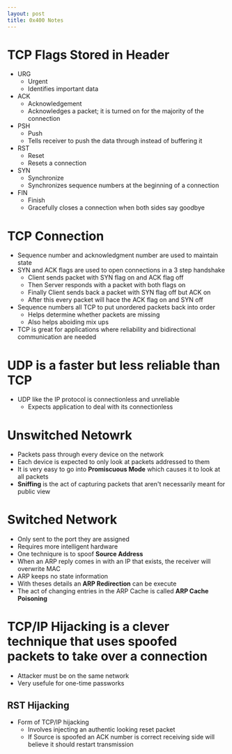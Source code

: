 ```yaml
---
layout: post
title: 0x400 Notes
---
```


# TCP Flags Stored in Header
* URG
    - Urgent
    - Identifies important data
* ACK
    - Acknowledgement
    - Acknowledges a packet; it is turned on for the majority of the connection
* PSH
    - Push
    - Tells receiver to push the data through instead of buffering it
* RST
    - Reset
    - Resets a connection
* SYN
    - Synchronize
    - Synchronizes sequence numbers at the beginning of a connection
* FIN
    - Finish
    - Gracefully closes a connection when both sides say goodbye

# TCP Connection

* Sequence number and acknowledgment number are used to maintain state
* SYN and ACK flags are used to open connections in a 3 step handshake
    - Client sends packet with SYN flag on and ACK flag off
    - Then Server responds with a packet with both flags on
    - Finally Client sends back a packet with SYN flag off but ACK on
    - After this every packet will hace the ACK flag on and SYN off
* Sequence numbers all TCP to put unordered packets back into order
    - Helps determine whether packets are missing
    - Also helps aboiding mix ups
* TCP is great for applications where reliability and bidirectional communication are needed

# UDP is a faster but less reliable than TCP
* UDP like the IP protocol is connectionless and unreliable
    - Expects application to deal with its connectionless
# Unswitched Netowrk
* Packets pass through every device on the network
* Each device is expected to only look at packets addressed to them
* It is very easy to go into **Promiscuous Mode** which causes it to look at all packets
* **Sniffing** is the act of capturing packets that aren't necessarily meant for public view

# Switched Network
* Only sent to the port they are assigned
* Requires more intelligent hardware
* One techniqure is to spoof **Source Address**
* When an ARP reply comes in with an IP that exists, the receiver will overwrite MAC
* ARP keeps no state information
* With theses details an **ARP Redirection** can be execute
* The act of changing entries in the ARP Cache is called **ARP Cache Poisoning**

# TCP/IP Hijacking is a clever technique that uses spoofed packets to take over a connection
* Attacker must be on the same network
* Very usefule for one-time passworks

## RST Hijacking
* Form of TCP/IP hijacking
    - Involves  injecting an authentic looking reset packet
    - If  Source is spoofed an ACK number is correct receiving side will believe it should restart transmission


